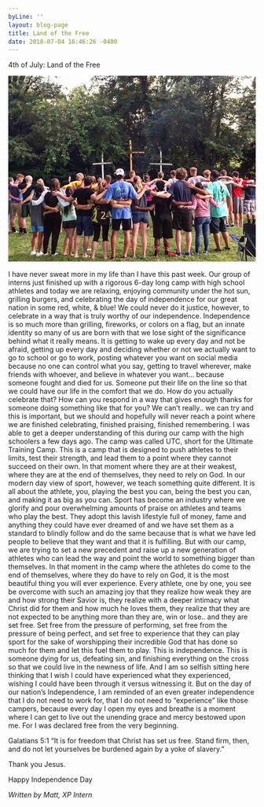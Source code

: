 ```yaml
---
byLine: ''
layout: blog-page
title: Land of the Free
date: 2018-07-04 16:46:26 -0400
---
```

4th of July: Land of the Free

![](/uploads/2018/07/04/IMG_1253.JPG)

I have never sweat more in my life than I have this past week. Our group of interns just finished up with a rigorous 6-day long camp with high school athletes and today we are relaxing, enjoying community under the hot sun, grilling burgers, and celebrating the day of independence for our great nation in some red, white, & blue! We could never do it justice, however, to celebrate in a way that is truly worthy of our independence. Independence is so much more than grilling, fireworks, or colors on a flag, but an innate identity so many of us are born with that we lose sight of the significance behind what it really means. It is getting to wake up every day and not be afraid, getting up every day and deciding whether or not we actually want to go to school or go to work, posting whatever you want on social media because no one can control what you say, getting to travel wherever, make friends with whoever, and believe in whatever you want... because someone fought and died for us. Someone put their life on the line so that we could have our life in the comfort that we do. How do you actually celebrate that? How can you respond in a way that gives enough thanks for someone doing something like that for you? We can’t really.. we can try and this is important, but we should and hopefully will never reach a point where we are finished celebrating, finished praising, finished remembering. I was able to get a deeper understanding of this during our camp with the high schoolers a few days ago. The camp was called UTC, short for the Ultimate Training Camp. This is a camp that is designed to push athletes to their limits, test their strength, and lead them to a point where they cannot succeed on their own. In that moment where they are at their weakest, where they are at the end of themselves, they need to rely on God. In our modern day view of sport, however, we teach something quite different. It is all about the athlete, you, playing the best you can, being the best you can, and making it as big as you can. Sport has become an industry where we glorify and pour overwhelming amounts of praise on athletes and teams who play the best. They adopt this lavish lifestyle full of money, fame and anything they could have ever dreamed of and we have set them as a standard to blindly follow and do the same because that is what we have led people to believe that they want and that it is fulfilling. But with our camp, we are trying to set a new precedent and raise up a new generation of athletes who can lead the way and point the world to something bigger than themselves. In that moment in the camp where the athletes do come to the end of themselves, where they do have to rely on God, it is the most beautiful thing you will ever experience. Every athlete, one by one, you see be overcome with such an amazing joy that they realize how weak they are and how strong their Savior is, they realize with a deeper intimacy what Christ did for them and how much he loves them, they realize that they are not expected to be anything more than they are, win or lose.. and they are set free. Set free from the pressure of performing, set free from the pressure of being perfect, and set free to experience that they can play sport for the sake of worshipping their incredible God that has done so much for them and let this fuel them to play. This is independence. This is someone dying for us, defeating sin, and finishing everything on the cross so that we could live in the newness of life. And I am so selfish sitting here thinking that I wish I could have experienced what they experienced, wishing I could have been through it versus witnessing it. But on the day of our nation’s Independence, I am reminded of an even greater independence that I do not need to work for, that I do not need to “experience” like those campers, because every day I open my eyes and breathe is a moment where I can get to live out the unending grace and mercy bestowed upon me. For I was declared free from the very beginning.

Galatians 5:1 “It is for freedom that Christ has set us free. Stand firm, then, and do not let yourselves be burdened again by a yoke of slavery.”

Thank you Jesus.

Happy Independence Day

_Written by Matt, XP Intern_